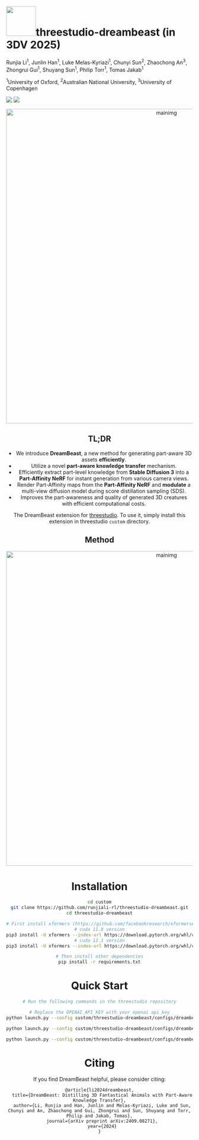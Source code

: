 # <img src="./assets/img1_title3.png" width="80" height="auto">threestudio-dreambeast (in 3DV 2025)
Runjia Li<sup>1</sup>, Junlin Han<sup>1</sup>, Luke Melas-Kyriazi<sup>1</sup>, Chunyi Sun<sup>2</sup>, Zhaochong An<sup>3</sup>, Zhongrui Gui<sup>1</sup>, Shuyang Sun<sup>1</sup>, Philip Torr<sup>1</sup>, Tomas Jakab<sup>1</sup>

<sup>1</sup>University of Oxford, <sup>2</sup>Australian National University, <sup>3</sup>University of Copenhagen


<a href='https://dreambeast3d.github.io/'><img src='https://img.shields.io/badge/Project-Page-Green'></a>  <a href='https://arxiv.org/abs/2409.08271v1'><img src='https://img.shields.io/badge/Paper-Arxiv-red'></a>


<center><img src="./assets/Chimera teaser.png" alt="mainimg" style="width:850px"><center>

## TL;DR

- We introduce **DreamBeast**, a new method for generating part-aware 3D assets **efficiently**.
- Utilize a novel **part-aware knowledge transfer** mechanism.
- Efficiently extract part-level knowledge from **Stable Diffusion 3** into a **Part-Affinity NeRF** for instant generation from various camera views.
- Render Part-Affinity maps from the **Part-Affinity NeRF** and **modulate** a multi-view diffusion model during score distillation sampling (SDS).
- Improves the part-awareness and quality of generated 3D creatures with efficient computational costs.



The DreamBeast extension for <a href='https://github.com/threestudio-project/threestudio'>threestudio</a>. To use it, simply install this extension in threestudio `custom` directory.

## Method

<center><img src="./assets/method.png" alt="mainimg" style="width:850px"><center>

# Installation
```bash
cd custom
git clone https://github.com/runjiali-rl/threestudio-dreambeast.git
cd threestudio-dreambeast

# First install xformers (https://github.com/facebookresearch/xformers#installing-xformers)
# cuda 11.8 version
pip3 install -U xformers --index-url https://download.pytorch.org/whl/cu118
# cuda 12.1 version
pip3 install -U xformers --index-url https://download.pytorch.org/whl/cu121

# Then install other dependencies
pip install -r requirements.txt
```

# Quick Start
```bash
# Run the following commands in the threestudio repository

# Replace the OPENAI_API_KEY with your openai api key
python launch.py --config custom/threestudio-dreambeast/configs/dreambeast.yaml --train --gpu 0 system.prompt_processor.prompt="a creature with a body of a kangaroo and the shell of a tortoise" "system.api_key=OPENAI_API_KEY",

python launch.py --config custom/threestudio-dreambeast/configs/dreambeast.yaml --train --gpu 0 system.prompt_processor.prompt="a car with airplane wings" "system.api_key=OPENAI_API_KEY",

python launch.py --config custom/threestudio-dreambeast/configs/dreambeast.yaml --train --gpu 0 system.prompt_processor.prompt="An object with the screen of a television and the wings of a butterfly" "system.api_key=OPENAI_API_KEY",
```

# Citing

If you find DreamBeast helpful, please consider citing:

```
@article{li2024dreambeast,
  title={DreamBeast: Distilling 3D Fantastical Animals with Part-Aware Knowledge Transfer},
  author={Li, Runjia and Han, Junlin and Melas-Kyriazi, Luke and Sun, Chunyi and An, Zhaochong and Gui, Zhongrui and Sun, Shuyang and Torr, Philip and Jakab, Tomas},
  journal={arXiv preprint arXiv:2409.08271},
  year={2024}
}
```
